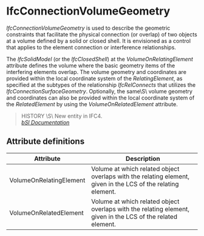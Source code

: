 IfcConnectionVolumeGeometry
===========================
_IfcConnectionVolumeGeometry_ is used to describe the geometric constraints
that facilitate the physical connection (or overlap) of two objects at a
volume defined by a solid or closed shell. It is envisioned as a control that
applies to the element connection or interference relationships.  
  
The _IfcSolidModel_ (or the _IfcClosedShell_) at the _VolumeOnRelatingElement_
attribute defines the volume where the basic geometry items of the interfering
elements overlap. The volume geometry and coordinates are provided within the
local coordinate system of the _RelatingElement_, as specified at the subtypes
of the relationship _IfcRelConnects_ that utilizes the
_IfcConnectionSurfaceGeometry_. Optionally, the same\S\ volume geometry and
coordinates can also be provided within the local coordinate system of the
_RelatedElement_ by using the _VolumeOnRelatedElement_ attribute.  
  
> HISTORY \S\ New entity in IFC4.  
[ _bSI
Documentation_](https://standards.buildingsmart.org/IFC/DEV/IFC4_2/FINAL/HTML/schema/ifcgeometricconstraintresource/lexical/ifcconnectionvolumegeometry.htm)


Attribute definitions
---------------------
| Attribute               | Description                                                                                                  |
|-------------------------|--------------------------------------------------------------------------------------------------------------|
| VolumeOnRelatingElement | Volume at which related object overlaps with the relating element, given in the LCS of the relating element. |
| VolumeOnRelatedElement  | Volume at which related object overlaps with the relating element, given in the LCS of the related element.  |

